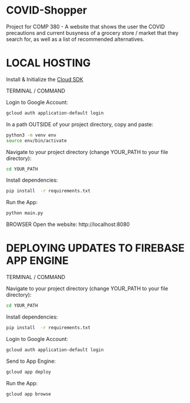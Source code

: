 # COVID-Shopper
 Project for COMP 380 - A website that shows the user the COVID precautions and current busyness of a grocery store / market that they search for, as well as a list of recommended alternatives.

# LOCAL HOSTING
   Install & Initialize the [Cloud SDK](https://cloud.google.com/sdk/docs)

   TERMINAL / COMMAND

   Login to Google Account:
   ```bash
   gcloud auth application-default login
   ```

  In a path OUTSIDE of your project directory, copy and paste:
   ```bash
   python3 -m venv env
   source env/bin/activate
   ```

   Navigate to your project directory (change YOUR_PATH to your file directory):
   ```bash
   cd YOUR_PATH
   ```

   Install dependencies:
   ```bash
   pip install  -r requirements.txt
   ```
   
   Run the App:
   ```python
   python main.py
   ```

   BROWSER
   Open the website:
   http://localhost:8080

# DEPLOYING UPDATES TO FIREBASE APP ENGINE
   TERMINAL / COMMAND
   
   Navigate to your project directory (change YOUR_PATH to your file directory):
   ```bash
   cd YOUR_PATH
   ```

   Install dependencies:
   ```bash
   pip install  -r requirements.txt
   ```
   
   Login to Google Account:
   ```bash
   gcloud auth application-default login
   ```
   
   Send to App Engine:
   ```bash
   gcloud app deploy
   ```

   Run the App:
   ```bash
   gcloud app browse
   ```
